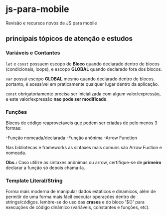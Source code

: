 # js-para-mobile

 Revisão e recursos novos de JS para mobile

 ## principais tópicos de atenção e estudos

 ### Variáveis e Contantes

 `let` e `const` possuem escopo de **Bloco** quando 
 declarado dentro de blocos (condicionais, loops), e escopo 
 **GLOBAL** quando declarado fora dos blocos.

 `var` possui escopo **GLOBAL** mesmo quando declarado 
 dentro de blocos. portanto, é acessível em praticamente
 qualquer lugar dentro da aplicação.

 `const` obrigatoriamente precisa ser inicializada com algum valor/expressão, 
 e este valor/expressão **nao pode ser modificado**. 

 ### Funções 

 Blocos de código reaprovetaveis que podem ser criadas de pelo 
 menos 3 formas:

 -Função nomeada/declarada
 -Função anônima
 -Arrow Function

 Nas bibliotecas e frameworks as sintaxes mais comuns são 
 Arrow Fuction e nomeada.
  

**Obs.:** Caso utilize as sintaxes anônimas ou arrow, 
certifique-se de **primeiro** declarar a função só depois chama-la.  

### Template Literal/String

Forma mais moderna de manipular dados estáticos e dinamicos, além
de permitir de uma forma mais fácil executar operações dentro de strings/códigos.
lembre-se do uso das **crases** e do bloco '${}' para execuções de código dinâmico
(variáveis, constantes e funções, etc).